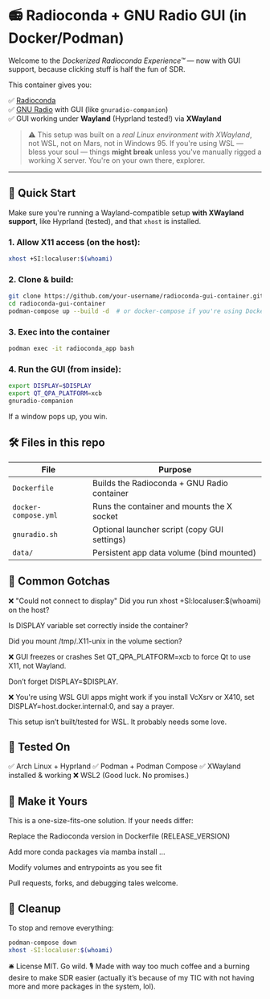 # 📻 Radioconda + GNU Radio GUI (in Docker/Podman)

Welcome to the *Dockerized Radioconda Experience™* — now with GUI support, because clicking stuff is half the fun of SDR.

This container gives you:

✅ [Radioconda](https://github.com/ryanvolz/radioconda)  
✅ [GNU Radio](https://www.gnuradio.org/) with GUI (like `gnuradio-companion`)  
✅ GUI working under **Wayland** (Hyprland tested!) via **XWayland**

> ⚠️ This setup was built on a *real Linux environment with XWayland*, not WSL, not on Mars, not in Windows 95. If you're using WSL — bless your soul — things **might break** unless you've manually rigged a working X server. You're on your own there, explorer.

---

## 🚀 Quick Start

Make sure you're running a Wayland-compatible setup **with XWayland support**, like Hyprland (tested), and that `xhost` is installed.

### 1. Allow X11 access (on the host):

```bash
xhost +SI:localuser:$(whoami)
```

### 2. Clone & build:

```bash
git clone https://github.com/your-username/radioconda-gui-container.git
cd radioconda-gui-container
podman-compose up --build -d  # or docker-compose if you're using Docker
```

### 3. Exec into the container

```bash
podman exec -it radioconda_app bash
```
### 4. Run the GUI (from inside):

```bash
export DISPLAY=$DISPLAY
export QT_QPA_PLATFORM=xcb
gnuradio-companion
```

If a window pops up, you win.

## 🛠️ Files in this repo

| File                 | Purpose                                      |
| -------------------- | -------------------------------------------- |
| `Dockerfile`         | Builds the Radioconda + GNU Radio container  |
| `docker-compose.yml` | Runs the container and mounts the X socket   |
| `gnuradio.sh`        | Optional launcher script (copy GUI settings) |
| `data/`              | Persistent app data volume (bind mounted)    |


## 🤯 Common Gotchas
❌ "Could not connect to display"
Did you run xhost +SI:localuser:$(whoami) on the host?

Is DISPLAY variable set correctly inside the container?

Did you mount /tmp/.X11-unix in the volume section?

❌ GUI freezes or crashes
Set QT_QPA_PLATFORM=xcb to force Qt to use X11, not Wayland.

Don’t forget DISPLAY=$DISPLAY.

❌ You're using WSL
GUI apps might work if you install VcXsrv or X410, set DISPLAY=host.docker.internal:0, and say a prayer.

This setup isn’t built/tested for WSL. It probably needs some love.

## 🧪 Tested On
✅ Arch Linux + Hyprland
✅ Podman + Podman Compose
✅ XWayland installed & working
❌ WSL2 (Good luck. No promises.)

## 🧬 Make it Yours
This is a one-size-fits-one solution. If your needs differ:

Replace the Radioconda version in Dockerfile (RELEASE_VERSION)

Add more conda packages via mamba install ...

Modify volumes and entrypoints as you see fit

Pull requests, forks, and debugging tales welcome.


## 🧼 Cleanup
To stop and remove everything:

```bash
podman-compose down
xhost -SI:localuser:$(whoami)
```

🛎️ License
MIT. Go wild.
🎙️ Made with way too much coffee and a burning desire to make SDR easier (actually it’s because of my TIC with not having more and more packages in the system, lol).
